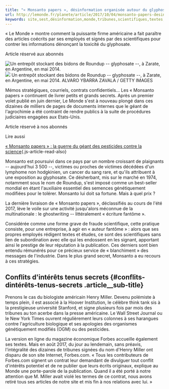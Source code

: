 ```yaml
---
title: "« Monsanto papers », désinformation organisée autour du glyphosate"
url: http://lemonde.fr/planete/article/2017/10/04/monsanto-papers-desinformation-organisee-autour-du-glyphosate_5195771_3244.html
keywords: site,sest,désinformation,monde,tribunes,scientifiques,textes,organisée,monsanto,papers,autour,glyphosate,victimes,miller
---
```

« Le Monde » montre comment la puissante firme américaine a fait paraître des articles coécrits par ses employés et signés par des scientifiques pour contrer les informations dénonçant la toxicité du glyphosate.

Article réservé aux abonnés

![Un entrepôt stockant des bidons de Roundup -- glyphosate --, à Zarate, en Argentine, en mai 2014.](https://img.lemde.fr/2017/10/03/0/0/6000/4000/688/0/60/0/8576d5e_28492-1bgd668.w8un8z1tt9.jpg) ![](https://img.lemde.fr/2017/10/03/0/0/6000/4000/688/0/60/0/8576d5e_28492-1bgd668.w8un8z1tt9.jpg) Un entrepôt stockant des bidons de Roundup -- glyphosate --, à Zarate, en Argentine, en mai 2014. ALVARO YBARRA ZAVALA / GETTY IMAGES

Mémos stratégiques, courriels, contrats confidentiels... Les « Monsanto papers » continuent de livrer petits et grands secrets. Après un premier volet publié en juin dernier, Le Monde s'est à nouveau plongé dans ces dizaines de milliers de pages de documents internes que le géant de l'agrochimie a été contraint de rendre publics à la suite de procédures judiciaires engagées aux Etats-Unis.

Article réservé à nos abonnés

Lire aussi

[« Monsanto papers » : la guerre du géant des pesticides contre la science](https://www.lemonde.fr/planete/article/2017/06/01/monsanto-operation-intoxication_5136915_3244.html){.js-article-read-also}

Monsanto est poursuivi dans ce pays par un nombre croissant de plaignants -- aujourd'hui 3 500 --, victimes ou proches de victimes décédées d'un lymphome non hodgkinien, un cancer du sang rare, et qu'ils attribuent à une exposition au glyphosate. Ce désherbant, mis sur le marché en 1974, notamment sous le nom de Roundup, s'est imposé comme un best-seller mondial en étant l'auxiliaire essentiel des semences génétiquement modifiées pour le tolérer. Monsanto lui doit sa fortune. Mais à quel prix ?

La dernière livraison de « Monsanto papers », déclassifiés au cours de l'été 2017, lève le voile sur une activité jusqu'alors méconnue de la multinationale : le ghostwriting -- littéralement « écriture fantôme ».

Considérée comme une forme grave de fraude scientifique, cette pratique consiste, pour une entreprise, à agir en « auteur fantôme » : alors que ses propres employés rédigent textes et études, ce sont des scientifiques sans lien de subordination avec elle qui les endossent en les signant, apportant ainsi le prestige de leur réputation à la publication. Ces derniers sont bien entendu rémunérés pour ce précieux service de « blanchiment » des messages de l'industrie. Dans le plus grand secret, Monsanto a eu recours à ces stratégies.

Conflits d'intérêts tenus secrets {#conflits-dintérêts-tenus-secrets .article__sub-title}
---------------------------------

Prenons le cas du biologiste américain Henry Miller. Devenu polémiste à temps plein, il est associé à la Hoover Institution, le célèbre think tank sis à la prestigieuse université Stanford, et signe plusieurs fois par mois des tribunes au ton acerbe dans la presse américaine. Le Wall Street Journal ou le New York Times ouvrent régulièrement leurs colonnes à ses harangues contre l'agriculture biologique et ses apologies des organismes génétiquement modifiés (OGM) ou des pesticides.

La version en ligne du magazine économique Forbes accueille également ses textes. Mais en août 2017, du jour au lendemain, sans préavis, l'intégralité des dizaines de tribunes signées du nom d'Henry Miller ont disparu de son site Internet, Forbes.com. « Tous les contributeurs de Forbes.com signent un contrat leur demandant de divulguer tout conflit d'intérêts potentiel et de ne publier que leurs écrits originaux, explique au Monde une porte-parole de la publication. Quand il a été porté à notre attention que M. Miller avait violé les termes de ce contrat, nous avons retiré tous ses articles de notre site et mis fin à nos relations avec lui. »
